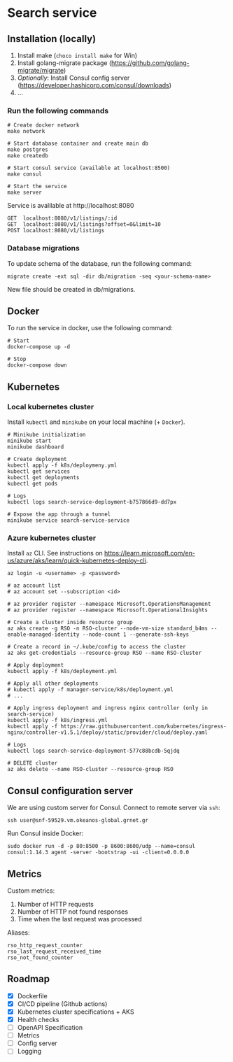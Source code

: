# Search service

## Installation (locally)


1. Install make (`choco install make` for Win)
2. Install golang-migrate package (https://github.com/golang-migrate/migrate)
3. *Optionally*: Install Consul config server (https://developer.hashicorp.com/consul/downloads)
4. ...

### Run the following commands

```
# Create docker network
make network

# Start database container and create main db
make postgres
make createdb

# Start consul service (available at localhost:8500)
make consul 

# Start the service
make server
```

Service is avalilable at http://localhost:8080

```
GET  localhost:8080/v1/listings/:id
GET  localhost:8080/v1/listings?offset=0&limit=10
POST localhost:8080/v1/listings
```
### Database migrations

To update schema of the database, run the following command:

```
migrate create -ext sql -dir db/migration -seq <your-schema-name>
```

New file should be created in db/migrations.

## Docker

To run the service in docker, use the following command:
```
# Start
docker-compose up -d

# Stop
docker-compose down
```

## Kubernetes

### Local kubernetes cluster

Install `kubectl` and `minikube` on your local machine (+ `Docker`).

```
# Minikube initialization
minikube start
minikube dashboard

# Create deployment
kubectl apply -f k8s/deploymeny.yml
kubectl get services
kubectl get deployments
kubectl get pods

# Logs
kubectl logs search-service-deployment-b757866d9-dd7px

# Expose the app through a tunnel
minikube service search-service-service
```

### Azure kubernetes cluster

Install `az` CLI. See instructions on https://learn.microsoft.com/en-us/azure/aks/learn/quick-kubernetes-deploy-cli.

```
az login -u <username> -p <password>

# az account list
# az account set --subscription <id>

# az provider register --namespace Microsoft.OperationsManagement
# az provider register --namespace Microsoft.OperationalInsights

# Create a cluster inside resource group
az aks create -g RSO -n RSO-cluster --node-vm-size standard_b4ms --enable-managed-identity --node-count 1 --generate-ssh-keys

# Create a record in ~/.kube/config to access the cluster
az aks get-credentials --resource-group RSO --name RSO-cluster

# Apply deployment
kubectl apply -f k8s/deployment.yml

# Apply all other deployments
# kubectl apply -f manager-service/k8s/deployment.yml
# ...

# Apply ingress deployment and ingress nginx controller (only in search-service)
kubectl apply -f k8s/ingress.yml
kubectl apply -f https://raw.githubusercontent.com/kubernetes/ingress-nginx/controller-v1.5.1/deploy/static/provider/cloud/deploy.yaml

# Logs
kubectl logs search-service-deployment-577c88bcdb-5qjdq

# DELETE cluster
az aks delete --name RSO-cluster --resource-group RSO
```

## Consul configuration server

We are using custom server for Consul. Connect to remote server via `ssh`: 

```
ssh user@snf-59529.vm.okeanos-global.grnet.gr
```

Run Consul inside Docker:

```
sudo docker run -d -p 80:8500 -p 8600:8600/udp --name=consul consul:1.14.3 agent -server -bootstrap -ui -client=0.0.0.0
```

## Metrics

Custom metrics:

1. Number of HTTP requests
2. Number of HTTP not found responses
3. Time when the last request was processed

Aliases:
```
rso_http_request_counter
rso_last_request_received_time
rso_not_found_counter
```

## Roadmap

- [x] Dockerfile
- [x] CI/CD pipeline (Github actions)
- [x] Kubernetes cluster specifications + AKS
- [x] Health checks
- [ ] OpenAPI Specification
- [ ] Metrics
- [ ] Config server
- [ ] Logging